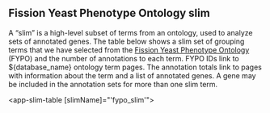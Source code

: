 ## Fission Yeast Phenotype Ontology slim

A “slim” is a high-level subset of terms from an ontology, used to
analyze sets of annotated genes. The table below shows a slim set of
grouping terms that we have selected from the [Fission Yeast Phenotype Ontology](/documentation/gene-page-phenotypes) (FYPO)
and the number of annotations to each term. FYPO IDs link to ${database_name}
ontology term pages. The annotation totals link to pages with
information about the term and a list of annotated genes. A gene may
be included in the annotation sets for more than one slim term.

<app-slim-table [slimName]="'fypo_slim'"></app-slim-table>
